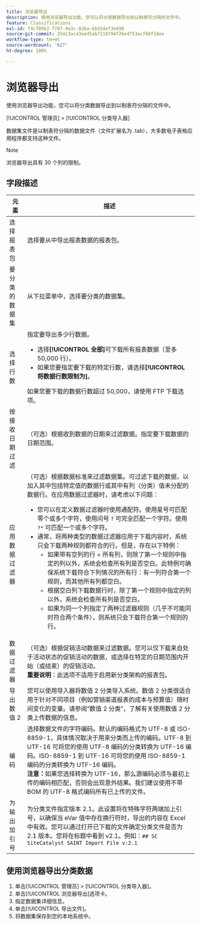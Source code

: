 ```yaml
---
title: 浏览器导出
description: 使用浏览器导出功能，您可以将分类数据导出到以制表符分隔的文件中。
feature: Classifications
exl-id: f4c709b2-f707-4e3c-82ba-6b43def3e698
source-git-commit: 35413ac43eed5ab7218794f26e4753acf08f18ee
workflow-type: tm+mt
source-wordcount: '627'
ht-degree: 100%

---
```


# 浏览器导出

使用浏览器导出功能，您可以将分类数据导出到以制表符分隔的文件中。

[!UICONTROL 管理员] > [!UICONTROL 分类导入器]

数据集文件是以制表符分隔的数据文件（文件扩展名为 .tab），大多数电子表格应用程序都支持这种文件。

>[!NOTE]
>浏览器导出具有 30 个列的限制。

## 字段描述

| 元素 | 描述 |
| --- | --- |
| 选择报表包 | 选择要从中导出报表数据的报表包。 |
| 要分类的数据集 | 从下拉菜单中，选择要分类的数据集。 |
| 选择行数 | 指定要导出多少行数据。<ul><li>选择&#x200B;**[!UICONTROL 全部]**&#x200B;可下载所有报表数据（至多 50,000 行）。</li><li>如果您要指定要下载的特定行数，请选择&#x200B;**[!UICONTROL 将数据行数限制为]**。</li></ul>如果您要下载的数据行数超过 50,000，请使用 FTP 下载选项。 |
| 按接收日期过滤 | （可选）根据收到数据的日期来过滤数据。指定要下载数据的日期范围。 |
| 应用数据过滤器 | （可选）根据数据标准来过滤数据集。可过滤下载的数据，以加入其中包括特定值的数据行或其中有列（分类）值未分配的数据行。在应用数据过滤器时，请考虑以下问题：<ul><li>您可以在定义数据过滤器时使用通配符。使用星号可匹配零个或多个字符，使用问号 `?` 可完全匹配一个字符。使用 `?*` 可匹配一个或多个字符。</li><li>通常，将两种类型的数据过滤器应用于下载内容时，系统只会下载两种规则都符合的行。但是，存在以下特例：<ul><li>如果带有空列的行 = 所有列，则除了第一个规则中指定的列以外，系统会检查所有列是否空白。此特例可确保系统下载符合下列情况的所有行：有一列符合第一个规则，而其他所有列都空白。</li><li>根据空白列下载数据行时，除了第一个规则中指定的列以外，系统会检查所有列是否空白。</li><li>如果为同一个列指定了两种过滤器规则（几乎不可能同时符合两个条件），则系统只会下载符合第一个规则的行。</li></ul></ul> |
| 数据过滤器 | （可选）根据促销活动数据来过滤数据。您可以仅下载来自处于活动状态的促销活动的数据，或选择在特定的日期范围内开始（或结束）的促销活动。<br>**重要说明**：此选项不适用于启用新分类架构的报表包。 |
| 导出数值 2 | 您可以使用导入器将数值 2 分类导入系统。数值 2 分类很适合用于针对不同项目（例如营销渠道报表的成本与预算值）随时间变化的变量。请参阅“数值 2 分类”，了解有关使用数值 2 分类上传数据的信息。 |
| 编码 | 选择数据文件的字符编码。默认的编码格式为 UTF-8 或 ISO-8859-1，具体情况取决于用来分类而上传的编码。UTF-8 到 UTF-16 可将您的使用 UTF-8 编码的分类转换为 UTF-16 编码。ISO-8859-1 到 UTF-16 可将您的使用 ISO-8859-1 编码的分类转换为 UTF-16 编码。<br>**注意：**&#x200B;如果您选择转换为 UTF-16，那么源编码必须与最初上传的编码相匹配，否则会出现意外结果。我们建议使用不带 BOM 的 UTF-8 格式编码所有已上传的文件。 |
| 为输出加引号 | 为分类文件指定版本 2.1。此设置将在特殊字符两端加上引号，以确保当 eVar 值中存在换行符时，导出的内容在 Excel 中有效。您可以通过打开已下载的文件确定分类文件是否为 2.1 版本。您将在标题中看到 v2.1。例如：`## SC SiteCatalyst SAINT Import File v:2.1` |

## 使用浏览器导出分类数据

1. 单击[!UICONTROL 管理员] > [!UICONTROL 分类导入器]。
1. 单击[!UICONTROL 浏览器导出]选项卡。
1. 指定数据集详细信息。
1. 单击[!UICONTROL 导出文件]。
1. 将数据集保存到您的本地系统中。
